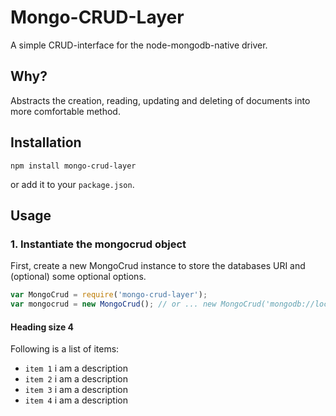 # Mongo-CRUD-Layer

A simple CRUD-interface for the node-mongodb-native driver.

## Why?

Abstracts the creation, reading, updating and deleting of documents
into more comfortable method.

## Installation

```shell
npm install mongo-crud-layer
```

or add it to your `package.json`.

## Usage

### 1. Instantiate the mongocrud object

First, create a new MongoCrud instance to store the databases URI and (optional) some optional options.


```javascript
var MongoCrud = require('mongo-crud-layer');
var mongocrud = new MongoCrud(); // or ... new MongoCrud('mongodb://localhost:27017/mongocrudtest');

```

#### Heading size 4

Following is a list of items:

* `item 1` i am a description
* `item 2` i am a description
* `item 3` i am a description
* `item 4` i am a description


